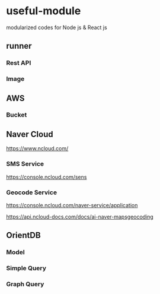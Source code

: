 # useful-module
modularized codes for Node js &amp; React js

## runner

### Rest API

### Image



## AWS

### Bucket


## Naver Cloud

https://www.ncloud.com/

### SMS Service

https://console.ncloud.com/sens

### Geocode Service

https://console.ncloud.com/naver-service/application

https://api.ncloud-docs.com/docs/ai-naver-mapsgeocoding


## OrientDB

### Model

### Simple Query

### Graph Query

